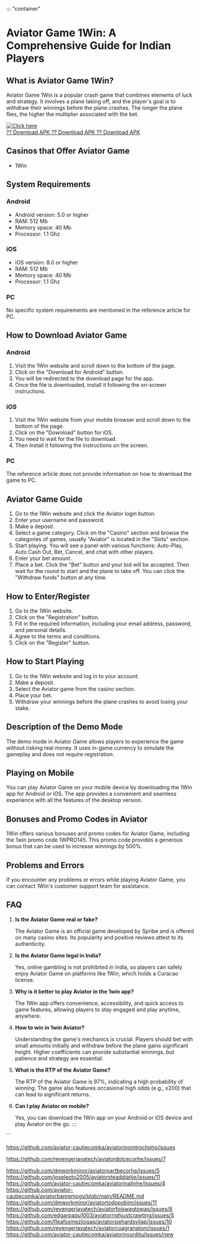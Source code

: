::: \"container\"
# Aviator Game 1Win: A Comprehensive Guide for Indian Players

## What is Aviator Game 1Win?

Aviator Game 1Win is a popular crash game that combines elements of luck
and strategy. It involves a plane taking off, and the player\'s goal is
to withdraw their winnings before the plane crashes. The longer the
plane flies, the higher the multiplier associated with the bet.

[![Click
here](https://readscoops.com/wp-content/uploads/2023/03/Readscoop-aviator-1-1.jpg)](https://traff.sbs/deff)\
[?? Download APK ?? Download APK ?? Download
APK](https://traff.sbs/deff)

## Casinos that Offer Aviator Game

-   1Win

## System Requirements

### Android

-   Android version: 5.0 or higher
-   RAM: 512 Mb
-   Memory space: 40 Mb
-   Processor: 1.1 Ghz

### iOS

-   iOS version: 8.0 or higher
-   RAM: 512 Mb
-   Memory space: 40 Mb
-   Processor: 1.1 Ghz

### PC

No specific system requirements are mentioned in the reference article
for PC.

## How to Download Aviator Game

### Android

1.  Visit the 1Win website and scroll down to the bottom of the page.
2.  Click on the "Download for Android" button.
3.  You will be redirected to the download page for the app.
4.  Once the file is downloaded, install it following the on-screen
    instructions.

### iOS

1.  Visit the 1Win website from your mobile browser and scroll down to
    the bottom of the page.
2.  Click on the "Download" button for iOS.
3.  You need to wait for the file to download.
4.  Then install it following the instructions on the screen.

### PC

The reference article does not provide information on how to download
the game to PC.

## Aviator Game Guide

1.  Go to the 1Win website and click the Aviator login button.
2.  Enter your username and password.
3.  Make a deposit.
4.  Select a game category. Click on the "Casino" section and
    browse the categories of games, usually "Aviator" is located
    in the "Slots" section.
5.  Start playing. You will see a panel with various functions:
    Auto-Play, Auto Cash Out, Bet, Cancel, and chat with other players.
6.  Enter your bet amount.
7.  Place a bet. Click the "Bet" button and your bid will be
    accepted. Then wait for the round to start and the plane to take
    off. You can click the "Withdraw funds" button at any time.

## How to Enter/Register

1.  Go to the 1Win website.
2.  Click on the "Registration" button.
3.  Fill in the required information, including your email address,
    password, and personal details.
4.  Agree to the terms and conditions.
5.  Click on the "Register" button.

## How to Start Playing

1.  Go to the 1Win website and log in to your account.
2.  Make a deposit.
3.  Select the Aviator game from the casino section.
4.  Place your bet.
5.  Withdraw your winnings before the plane crashes to avoid losing your
    stake.

## Description of the Demo Mode

The demo mode in Aviator Game allows players to experience the game
without risking real money. It uses in-game currency to simulate the
gameplay and does not require registration.

## Playing on Mobile

You can play Aviator Game on your mobile device by downloading the 1Win
app for Android or iOS. The app provides a convenient and seamless
experience with all the features of the desktop version.

## Bonuses and Promo Codes in Aviator

1Win offers various bonuses and promo codes for Aviator Game, including
the 1win promo code 1WPRO145. This promo code provides a generous bonus
that can be used to increase winnings by 500%.

## Problems and Errors

If you encounter any problems or errors while playing Aviator Game, you
can contact 1Win\'s customer support team for assistance.

## FAQ

1.  **Is the Aviator Game real or fake?**

    The Aviator Game is an official game developed by Spribe and is
    offered on many casino sites. Its popularity and positive reviews
    attest to its authenticity.

2.  **Is the Aviator Game legal in India?**

    Yes, online gambling is not prohibited in India, so players can
    safely enjoy Aviator Game on platforms like 1Win, which holds a
    Curacao license.

3.  **Why is it better to play Aviator in the 1win app?**

    The 1Win app offers convenience, accessibility, and quick access to
    game features, allowing players to stay engaged and play anytime,
    anywhere.

4.  **How to win in 1win Aviator?**

    Understanding the game\'s mechanics is crucial. Players should bet
    with small amounts initially and withdraw before the plane gains
    significant height. Higher coefficients can provide substantial
    winnings, but patience and strategy are essential.

5.  **What is the RTP of the Aviator Game?**

    The RTP of the Aviator Game is 97%, indicating a high probability of
    winning. The game also features occasional high odds (e.g., x200)
    that can lead to significant returns.

6.  **Can I play Aviator on mobile?**

    Yes, you can download the 1Win app on your Android or iOS device and
    play Aviator on the go.
:::

\`\`\`

https://github.com/aviator-cautiecomka/aviatorinomtrochpho/issues

https://github.com/revengerjavatech/aviatordolcecorhe/issues/7


https://github.com/dmworkminor/aviatorpartbecorha/issues/5
https://github.com/joseleoto2005/aviatorsteaddiatije/issues/11
https://github.com/aviator-cautiecomka/aviatorinalinhe/issues/4
https://github.com/aviator-cautiecomka/aviatorbanremogy/blob/main/README.md
https://github.com/dmworkminor/aviatortodopobim/issues/11
https://github.com/revengerjavatech/aviatorfoiswagtowas/issues/8
https://github.com/edgarpapu1003/aviatorrighjustcrawting/issues/5
https://github.com/fleafsxmezloisaq/aviatorsiehardsvilap/issues/10
https://github.com/revengerjavatech/aviatorcoagranalom/issues/1
https://github.com/aviator-cautiecomka/aviatorirourditu/issues/new
